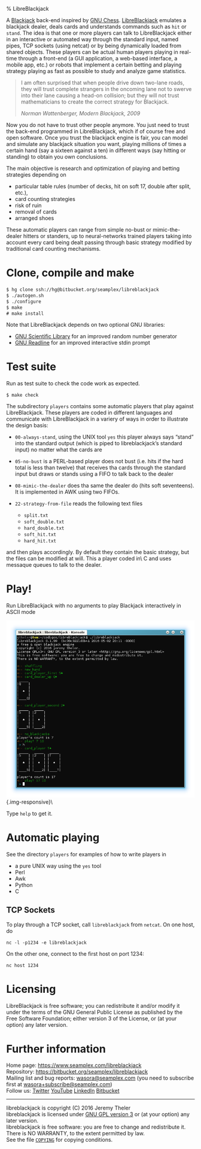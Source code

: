 % LibreBlackjack

A [Blackjack](https://en.wikipedia.org/wiki/Blackjack) back-end inspired by [GNU Chess](https://www.gnu.org/software/chess/). [LibreBlackjack](https:/www.seamplex.com/libreblackjack) emulates a blackjack dealer, deals cards and understands commands such as `hit` or `stand`. The idea is that one or more players can talk to LibreBlackjack either in an interactive or automated way through the standard input, named pipes, TCP sockets (using netcat) or by being dynamically loaded from shared objects. These players can be actual human players playing in real-time through a front-end (a GUI application, a web-based interface, a mobile app, etc.) or robots that implement a certain betting and playing strategy playing as fast as possible to study and analyze game statistics.

> I am often surprised that when people drive down two-lane roads, they will trust complete strangers in the oncoming lane not to swerve into their lane causing a head-on collision; but they will not trust mathematicians to create the correct strategy for Blackjack.
>
> _Norman Wattenberger, Modern Blackjack, 2009_

Now you do not have to trust other people anymore. You just need to trust the back-end programmed in LibreBlackjack, which if of course free and open software. Once you trust the blackjack engine is fair, you can model and simulate any blackjack situation you want, playing millions of times a certain hand (say a sixteen against a ten) in different ways (say hitting or standing) to obtain you own conclusions.

The main objective is research and optimization of playing and betting strategies depending on

 * particular table rules (number of decks, hit on soft 17, double after split, etc.), 
 * card counting strategies 
 * risk of ruin
 * removal of cards
 * arranged shoes
 
These automatic players can range from simple no-bust or mimic-the-dealer hitters or standers, up to neural-networks trained players taking into account every card being dealt passing through basic strategy modified by traditional card counting mechanisms.

# Clone, compile and make


```
$ hg clone ssh://hg@bitbucket.org/seamplex/libreblackjack
$ ./autogen.sh
$ ./configure
$ make
# make install
```

Note that LibreBlackjack depends on two optional GNU libraries:

 * [GNU Scientific Library](https://www.gnu.org/software/gsl/) for an improved random number generator
 * [GNU Readline](http://tiswww.case.edu/php/chet/readline/rltop.html) for an improved interactive stdin prompt


# Test suite

Run as test suite to check the code work as expected.

```
$ make check
```

The subdirectory `players` contains some automatic players that play against LibreBlackjack. These players are coded in different languages and communicate with LibreBlackjack in a variery of ways in order to illustrate the design basis:

 * `00-always-stand`, using the UNIX tool `yes` this player always says “stand” into the standard output (which is piped to libreblackjack’s standard input) no matter what the cards are
 * `05-no-bust` is a PERL-based player does not bust (i.e. hits if the hard total is less than twelve) that receives tha cards through the standard input but draws or stands using a FIFO to talk back to the dealer
 * `08-mimic-the-dealer` does tha same the dealer do (hits soft seventeens). It is implemented in AWK using two FIFOs.
 * `22-strategy-from-file` reads the following text files

    - `split.txt`
    - `soft_double.txt`
    - `hard_double.txt`
    - `soft_hit.txt`
    - `hard_hit.txt`

  and then plays accordingly. By default they contain the basic strategy, but the files can be modified at will. This a player coded in\ C and uses messaque queues to talk to the dealer.


# Play!

Run LibreBlackjack with no arguments to play Blackjack interactively in ASCII mode

![wasora](doc/ascii.png){.img-responsive}\ 

Type `help` to get it.

# Automatic playing

See the directory `players` for examples of how to write players in

 * a pure UNIX way using the `yes` tool
 * Perl
 * Awk
 * Python
 * C
 
## TCP Sockets

To play through a TCP socket, call `libreblackjack` from `netcat`. On one host, do

```
nc -l -p1234 -e libreblackjack
```

On the other one, connect to the first host on port 1234:

```
nc host 1234
```

# Licensing

LibreBlackjack is free software; you can redistribute it and/or modify it under the terms of the GNU General Public License as published by the Free Software Foundation; either version 3 of the License, or (at your option) any later version.

# Further information

Home page: <https://www.seamplex.com/libreblackjack>  
Repository: <https://bitbucket.org/seamplex/libreblackjack>  
Mailing list and bug reports: <wasora@seamplex.com>  (you need to subscribe first at <wasora+subscribe@seamplex.com>)  
Follow us: [Twitter](https://twitter.com/seamplex/) [YouTube](https://www.youtube.com/channel/UCC6SzVLxO8h6j5rLlfCQPhA) [LinkedIn](https://www.linkedin.com/company/seamplex/) [Bitbucket](https://bitbucket.org/seamplex/)

----------------------------------------------------

libreblackjack is copyright (C) 2016 Jeremy Theler  
libreblackjack is licensed under [GNU GPL version 3](http://www.gnu.org/copyleft/gpl.html) or (at your option) any later version.  
libreblackjack is free software: you are free to change and redistribute it.  
There is NO WARRANTY, to the extent permitted by law.  
See the file [`COPYING`](https://bitbucket.org/seamplex/libreblackjack/src/default/COPYING) for copying conditions.  
